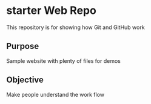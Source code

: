 # starter Web Repo

This repository is for showing how Git and GitHub work

## Purpose

Sample website with plenty of files for demos

## Objective
Make people understand the work flow


